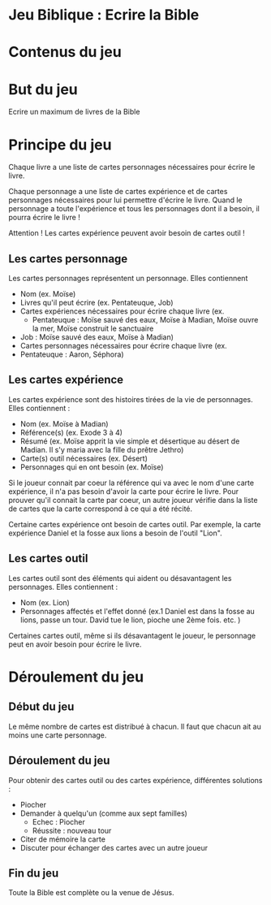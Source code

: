 # Jeu Biblique : Ecrire la Bible

# Contenus du jeu

# But du jeu

Ecrire un maximum de livres de la Bible

# Principe du jeu

Chaque livre a une liste de cartes personnages nécessaires pour écrire le livre.

Chaque personnage a une liste de cartes expérience et de cartes personnages nécessaires pour lui permettre d'écrire le livre. Quand le personnage a toute l'expérience et tous les personnages dont il a besoin, il pourra écrire le livre !

Attention ! Les cartes expérience peuvent avoir besoin de cartes outil !

## Les cartes personnage

Les cartes personnages représentent un personnage. Elles contiennent 

* Nom (ex. Moïse)
* Livres qu'il peut écrire (ex. Pentateuque, Job)
* Cartes expériences nécessaires pour écrire chaque livre (ex.
	* Pentateuque : Moïse sauvé des eaux, Moïse à Madian, Moïse ouvre la mer, Moïse construit le sanctuaire
 * Job : Moïse sauvé des eaux, Moïse à Madian)
* Cartes personnages nécessaires pour écrire chaque livre (ex.
 * Pentateuque : Aaron, Séphora)

## Les cartes expérience

Les cartes expérience sont des histoires tirées de la vie de personnages. Elles contiennent :

* Nom (ex. Moïse à Madian)
* Référence(s) (ex. Exode 3 à 4)
* Résumé (ex. Moïse apprit la vie simple et désertique au désert de Madian. Il s'y maria avec la fille du prêtre Jethro)
* Carte(s) outil nécessaires (ex. Désert)
* Personnages qui en ont besoin (ex. Moïse)

Si le joueur connait par coeur la référence qui va avec le nom d'une carte expérience, il n'a pas besoin d'avoir la carte pour écrire le livre. Pour prouver qu'il connait la carte par coeur, un autre joueur vérifie dans la liste de cartes que la carte correspond à ce qui a été récité.

Certaine cartes expérience ont besoin de cartes outil. Par exemple, la carte expérience Daniel et la fosse aux lions a besoin de l'outil "Lion".

## Les cartes outil

Les cartes outil sont des éléments qui aident ou désavantagent les personnages. Elles contiennent :

* Nom (ex. Lion)
* Personnages affectés et l'effet donné (ex.1 Daniel est dans la fosse au lions, passe un tour. David tue le lion, pioche une 2ème fois. etc. )

Certaines cartes outil, même si ils désavantagent le joueur, le personnage peut en avoir besoin pour écrire le livre.

# Déroulement du jeu

## Début du jeu

Le même nombre de cartes est distribué à chacun.
Il faut que chacun ait au moins une carte personnage.

## Déroulement du jeu

Pour obtenir des cartes outil ou des cartes expérience, différentes solutions :

* Piocher
* Demander à quelqu'un (comme aux sept familles)
  * Echec : Piocher
  * Réussite : nouveau tour
* Citer de mémoire la carte
* Discuter pour échanger des cartes avec un autre joueur

## Fin du jeu

Toute la Bible est complète ou la venue de Jésus.
